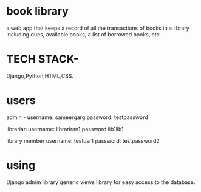# book library
 a web app that keeps a record of all the transactions of books in a library including dues, available books, a list of borrowed books, etc.
# TECH STACK-
 Django,Python,HTML,CSS.
# users
admin - 
username: sameergarg
password: testpassword

librarian 
username: librariran1
password:lib1lib1

library member
username: testusr1
password: testpassword2
# using
Django admin  library
generic views library for easy access to the database.
